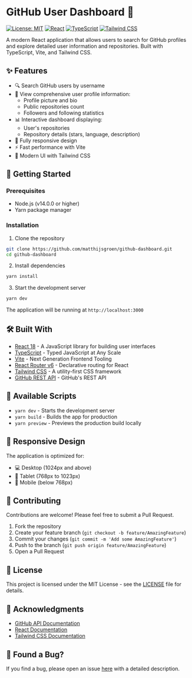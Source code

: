 # GitHub User Dashboard 🚀

[![License: MIT](https://img.shields.io/badge/License-MIT-yellow.svg)](https://opensource.org/licenses/MIT)
[![React](https://img.shields.io/badge/React-18-blue.svg)](https://reactjs.org/)
[![TypeScript](https://img.shields.io/badge/TypeScript-5-blue.svg)](https://www.typescriptlang.org/)
[![Tailwind CSS](https://img.shields.io/badge/Tailwind_CSS-3-38B2AC.svg)](https://tailwindcss.com/)

A modern React application that allows users to search for GitHub profiles and explore detailed user information and repositories. Built with TypeScript, Vite, and Tailwind CSS.

## ✨ Features

- 🔍 Search GitHub users by username
- 👤 View comprehensive user profile information:
  - Profile picture and bio
  - Public repositories count
  - Followers and following statistics
- 📊 Interactive dashboard displaying:
  - User's repositories
  - Repository details (stars, language, description)
- 📱 Fully responsive design
- ⚡ Fast performance with Vite
- 🎨 Modern UI with Tailwind CSS

## 🚀 Getting Started

### Prerequisites

- Node.js (v14.0.0 or higher)
- Yarn package manager

### Installation

1. Clone the repository
```bash
git clone https://github.com/matthijsgroen/github-dashboard.git
cd github-dashboard
```

2. Install dependencies
```bash
yarn install
```

3. Start the development server
```bash
yarn dev
```

The application will be running at `http://localhost:3000`

## 🛠️ Built With

- [React 18](https://reactjs.org/) - A JavaScript library for building user interfaces
- [TypeScript](https://www.typescriptlang.org/) - Typed JavaScript at Any Scale
- [Vite](https://vitejs.dev/) - Next Generation Frontend Tooling
- [React Router v6](https://reactrouter.com/) - Declarative routing for React
- [Tailwind CSS](https://tailwindcss.com/) - A utility-first CSS framework
- [GitHub REST API](https://docs.github.com/en/rest) - GitHub's REST API

## 🔧 Available Scripts

- `yarn dev` - Starts the development server
- `yarn build` - Builds the app for production
- `yarn preview` - Previews the production build locally

## 📱 Responsive Design

The application is optimized for:
- 💻 Desktop (1024px and above)
- 📱 Tablet (768px to 1023px)
- 📱 Mobile (below 768px)

## 🤝 Contributing

Contributions are welcome! Please feel free to submit a Pull Request.

1. Fork the repository
2. Create your feature branch (`git checkout -b feature/AmazingFeature`)
3. Commit your changes (`git commit -m 'Add some AmazingFeature'`)
4. Push to the branch (`git push origin feature/AmazingFeature`)
5. Open a Pull Request

## 📄 License

This project is licensed under the MIT License - see the [LICENSE](LICENSE) file for details.

## 🙏 Acknowledgments

- [GitHub API Documentation](https://docs.github.com/en/rest)
- [React Documentation](https://reactjs.org/docs)
- [Tailwind CSS Documentation](https://tailwindcss.com/docs)

## 🐛 Found a Bug?

If you find a bug, please open an issue [here](https://github.com/matthijsgroen/github-dashboard/issues) with a detailed description.
